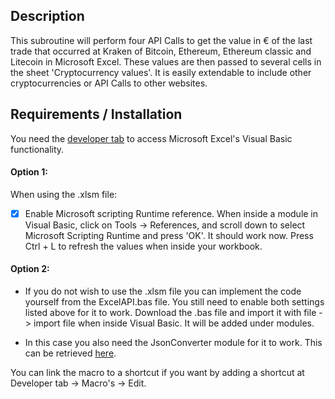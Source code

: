 ## Description
This subroutine will perform four API Calls to get the value in € of the last trade that occurred at Kraken of Bitcoin, Ethereum, Ethereum classic and Litecoin in Microsoft Excel. These values are then passed to several cells in the sheet 'Cryptocurrency values'. It is easily extendable to include other cryptocurrencies or API Calls to other websites. 

## Requirements / Installation
You need the [developer tab](https://msdn.microsoft.com/nl-nl/library/bb608625.aspx) to access Microsoft Excel's Visual Basic functionality. 

#### Option 1:
When using the .xlsm file:

- [x] Enable Microsoft scripting Runtime reference. When inside a module in Visual Basic, click on Tools -> References, and scroll down to select Microsoft Scripting Runtime and press 'OK'.
It should work now. Press Ctrl + L to refresh the values when inside your workbook.

#### Option 2:
- If you do not wish to use the .xlsm file you can implement the code yourself from the ExcelAPI.bas file. You still need to enable both settings listed above for it to work. Download the .bas file and import it with file -> import file when inside Visual Basic. It will be added under modules. 

- In this case you also need the JsonConverter module for it to work. This can be retrieved [here](https://github.com/VBA-tools/VBA-JSON).

You can link the macro to a shortcut if you want by adding a shortcut at Developer tab -> Macro's -> Edit.
